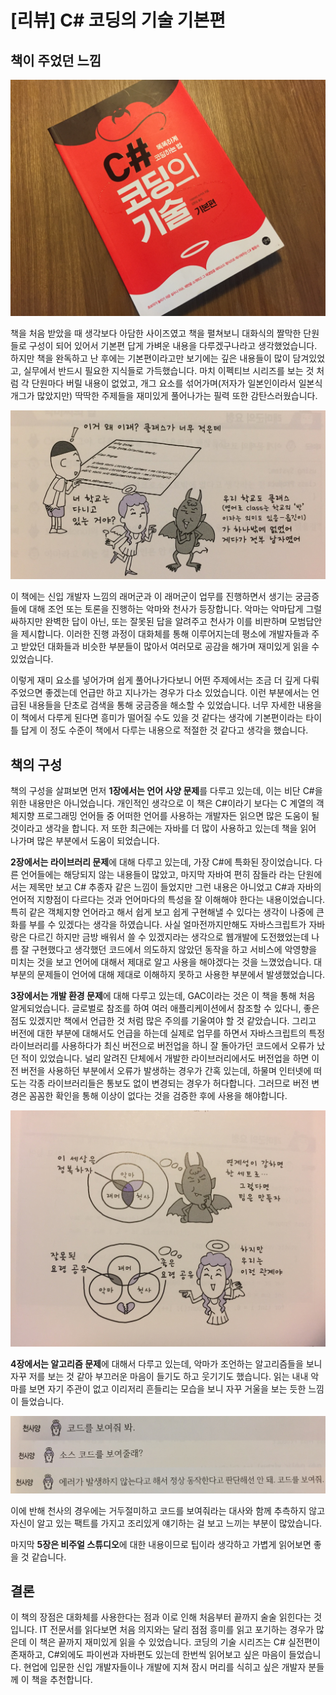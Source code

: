 # [리뷰] C# 코딩의 기술 기본편

## 책이 주었던 느낌

![](images/csharp_cording_skill_1.JPG)

책을 처음 받았을 때 생각보다 아담한 사이즈였고 책을 펼쳐보니 대화식의 짤막한 단원들로 구성이 되어 있어서 기본편 답게 가벼운 내용을 다루겠구나라고 생각했었습니다. 하지만 책을 완독하고 난 후에는 기본편이라고만 보기에는 깊은 내용들이 많이 담겨있었고, 실무에서 반드시 필요한 지식들로 가득했습니다. 마치 이펙티브 시리즈를 보는 것 처럼 각 단원마다 버릴 내용이 없었고, 개그 요소를 섞어가며(저자가 일본인이라서 일본식 개그가 많았지만) 딱딱한 주제들을 재미있게 풀어나가는 필력 또한 감탄스러웠습니다. 

![](images/csharp_cording_skill_2.JPG)

이 책에는 신입 개발자 느낌의 래머군과 이 래머군이 업무를 진행하면서 생기는 궁금증들에 대해 조언 또는 토론을 진행하는 악마와 천사가 등장합니다. 악마는 악마답게 그럴싸하지만 완벽한 답이 아닌, 또는 잘못된 답을 알려주고 천사가 이를 비판하며 모범답안을 제시합니다. 이러한 진행 과정이 대화체를 통해 이루어지는데 평소에 개발자들과 주고 받았던 대화들과 비슷한 부분들이 많아서 여러모로 공감을 해가며 재미있게 읽을 수 있었습니다. 

이렇게 재미 요소를 넣어가며 쉽게 풀어나가다보니 어떤 주제에서는 조금 더 깊게 다뤄주었으면 좋겠는데 언급만 하고 지나가는 경우가 다소 있었습니다. 이런 부분에서는 언급된 내용들을 단초로 검색을 통해 궁금증을 해소할 수 있었습니다. 너무 자세한 내용을 이 책에서 다루게 된다면 흥미가 떨어질 수도 있을 것 같다는 생각에 기본편이라는 타이틀 답게 이 정도 수준이 책에서 다루는 내용으로 적절한 것 같다고 생각을 했습니다.



## 책의 구성

책의 구성을 살펴보면 먼저 **1장에서는 언어 사양 문제**를 다루고 있는데, 이는 비단 C#을 위한 내용만은 아니었습니다. 개인적인 생각으로 이 책은 C#이라기 보다는 C 계열의 객체지향 프로그래밍 언어들 중 어떠한 언어를 사용하는 개발자든 읽으면 많은 도움이 될 것이라고 생각을 합니다. 저 또한 최근에는 자바를 더 많이 사용하고 있는데 책을 읽어 나가며 많은 부분에서 도움이 되었습니다.

**2장에서는 라이브러리 문제**에 대해 다루고 있는데, 가장 C#에 특화된 장이었습니다. 다른 언어들에는 해당되지 않는 내용들이 많았고, 마지막 자바여 편히 잠들라 라는 단원에서는 제목만 보고 C# 추종자 같은 느낌이 들었지만 그런 내용은 아니었고 C#과 자바의 언어적 지향점이 다르다는 것과 언어마다의 특성을 잘 이해해야 한다는 내용이었습니다. 특히 같은 객체지향 언어라고 해서 쉽게 보고 쉽게 구현해낼 수 있다는 생각이 나중에 큰 화를 부를 수 있겠다는 생각을 하였습니다. 사실 얼마전까지만해도 자바스크립트가 자바랑은 다르긴 하지만 금방 배워서 쓸 수 있겠지라는 생각으로 웹개발에 도전했었는데 나름 잘 구현했다고 생각했던 코드에서 의도하지 않았던 동작을 하고 서비스에 악영향을 미치는 것을 보고 언어에 대해서 제대로 알고 사용을 해야겠다는 것을 느꼈었습니다. 대부분의 문제들이 언어에 대해 제대로 이해하지 못하고 사용한 부분에서 발생했었습니다. 

**3장에서는 개발 환경 문제**에 대해 다루고 있는데, GAC이라는 것은 이 책을 통해 처음 알게되었습니다. 글로벌로 참조를 하여 여러 애플리케이션에서 참조할 수 있다니, 좋은 점도 있겠지만 책에서 언급한 것 처럼 많은 주의를 기울여야 할 것 같았습니다. 그리고 버전에 대한 부분에 대해서도 언급을 하는데 실제로 업무를 하면서 자바스크립트의 특정 라이브러리를 사용하다가 최신 버전으로 버전업을 하니 잘 돌아가던 코드에서 오류가 났던 적이 있었습니다. 널리 알려진 단체에서 개발한 라이브러리에서도 버전업을 하면 이전 버전을 사용하던 부분에서 오류가 발생하는 경우가 간혹 있는데, 하물며 인터넷에 떠도는 각종 라이브러리들은 통보도 없이 변경되는 경우가 허다합니다. 그러므로 버전 변경은 꼼꼼한 확인을 통해 이상이 없다는 것을 검증한 후에 사용을 해야합니다.

![](images/csharp_cording_skill_3.JPG)

**4장에서는 알고리즘 문제**에 대해서 다루고 있는데, 악마가 조언하는 알고리즘들을 보니 자꾸 저를 보는 것 같아 부끄러운 마음이 들기도 하고 웃기기도 했습니다. 읽는 내내 악마를 보면 자기 주관이 없고 이리저리 흔들리는 모습을 보니 자꾸 거울을 보는 듯한 느낌이 들었습니다. 

![](images/csharp_cording_skill_4.png)

이에 반해 천사의 경우에는 거두절미하고 코드를 보여줘라는 대사와 함께 추측하지 않고 자신이 알고 있는 팩트를 가지고 조리있게 얘기하는 걸 보고 느끼는 부분이 많았습니다. 

마지막 **5장은 비주얼 스튜디오**에 대한 내용이므로 팁이라 생각하고 가볍게 읽어보면 좋을 것 같습니다. 



## 결론

이 책의 장점은 대화체를 사용한다는 점과 이로 인해 처음부터 끝까지 술술 읽힌다는 것입니다. IT 전문서를 읽다보면 처음 의지와는 달리 점점 흥미를 읽고 포기하는 경우가 많은데 이 책은 끝까지 재미있게 읽을 수 있었습니다. 코딩의 기술 시리즈는 C# 실전편이 존재하고, C#외에도 파이썬과 자바편도 있는데 한번씩 읽어보고 싶은 마음이 들었습니다. 현업에 입문한 신입 개발자들이나 개발에 지쳐 잠시 머리를 식히고 싶은 개발자 분들께 이 책을 추천합니다.